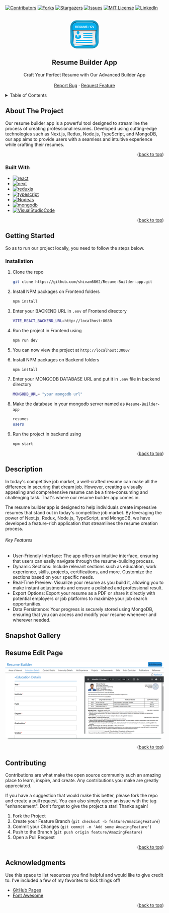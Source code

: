 [![Contributors][contributors-shield]][contributors-url]
[![Forks][forks-shield]][forks-url]
[![Stargazers][stars-shield]][stars-url]
[![Issues][issues-shield]][issues-url]
[![MIT License][license-shield]][license-url]
[![LinkedIn][linkedin-shield]][linkedin-url]

<br />
<div align="center">
<a href="https://github.com/shivam6862/Resume-Builder-app">
   <img src="./Frontend/Public/logo.png" style="border-radius:12px" height="90px" width="90px">
</a>
<h2 align="center">Resume Builder App</h2>

  <p align="center">
   Craft Your Perfect Resume with Our Advanced Builder App
    <br />
    <br />
    <a href="https://github.com/shivam6862/Resume-Builder-app/issues">Report Bug</a>
    ·
    <a href="https://github.com/shivam6862/Resume-Builder-app/issues">Request Feature</a>
  </p>
</div>

<details>
  <summary>Table of Contents</summary>
  <ol>
    <li>
      <a href="#about-the-project">About The Project</a>
      <ul>
        <li><a href="#built-with">Built With</a></li>
      </ul>
    </li>
    <li><a href="#usage">Description</a></li>
    <li><a href="#usage">Snapshot Gallery</a></li>
    <li><a href="#contributing">Contributing</a></li>
    <li><a href="#acknowledgments">Acknowledgments</a></li>
  </ol>
</details>

## About The Project

Our resume builder app is a powerful tool designed to streamline the process of creating professional resumes. Developed using cutting-edge technologies such as Next.js, Redux, Node.js, TypeScript, and MongoDB, our app aims to provide users with a seamless and intuitive experience while crafting their resumes.

<p align="right">(<a href="#readme-top">back to top</a>)</p>

### Built With

- [![react][react]][react-url]
- [![next][next]][next-url]
- [![reduxjs][reduxjs]][reduxjs-url]
- [![typescript][typescript]][reduxjs-url]
- [![NodeJs][NodeJs]][NodeJs-url]
- [![mongodb][mongodb]][mongodb-url]
- [![VisualStudioCode][VisualStudioCode]][VisualStudioCode-url]

<p align="right">(<a href="#readme-top">back to top</a>)</p>

## Getting Started

So as to run our project locally, you need to follow the steps below.

### Installation

1. Clone the repo
   ```sh
   git clone https://github.com/shivam6862/Resume-Builder-app.git
   ```
2. Install NPM packages on Frontend folders
   ```sh
   npm install
   ```
3. Enter your BACKEND URL in `.env` of Frontend directory
   ```sh
   VITE_REACT_BACKEND_URL=http://localhost:8080
   ```
4. Run the project in Frontend using
   ```sh
   npm run dev
   ```
5. You can now view the project at `http://localhost:3000/`

6. Install NPM packages on Backend folders
   ```sh
   npm install
   ```
7. Enter your MONGODB DATABASE URL and put it in `.env` file in backend directory
   ```sh
   MONGODB_URL= "your mongodb url"
   ```
8. Make the database in your mongodb server named as `Resume-Builder-app`
   ```sh
   resumes
   users
   ```
9. Run the project in backend using
   ```sh
   npm start
   ```

<p align="right">(<a href="#readme-top">back to top</a>)</p>

<!-- USAGE EXAMPLES -->

## Description

In today's competitive job market, a well-crafted resume can make all the difference in securing that dream job. However, creating a visually appealing and comprehensive resume can be a time-consuming and challenging task. That's where our resume builder app comes in.</br>

The resume builder app is designed to help individuals create impressive resumes that stand out in today's competitive job market. By leveraging the power of Next.js, Redux, Node.js, TypeScript, and MongoDB, we have developed a feature-rich application that streamlines the resume creation process.</br>

###### Key Features

- User-Friendly Interface: The app offers an intuitive interface, ensuring that users can easily navigate through the resume-building process.
- Dynamic Sections: Include relevant sections such as education, work experience, skills, projects, certifications, and more. Customize the sections based on your specific needs.
- Real-Time Preview: Visualize your resume as you build it, allowing you to make instant adjustments and ensure a polished and professional result.
- Export Options: Export your resume as a PDF or share it directly with potential employers or job platforms to maximize your job search opportunities.
- Data Persistence: Your progress is securely stored using MongoDB, ensuring that you can access and modify your resume whenever and wherever needed.

## Snapshot Gallery

<h2>Resume Edit Page</h2>
<a href="https://github.com/shivam6862/Resume-Builder-app"><img src="./Frontend/Public/image.png" style="border-radius:12px"></a>

<p align="right">(<a href="#readme-top">back to top</a>)</p>

<!-- CONTRIBUTING -->

## Contributing

Contributions are what make the open source community such an amazing place to learn, inspire, and create. Any contributions you make are greatly appreciated.

If you have a suggestion that would make this better, please fork the repo and create a pull request. You can also simply open an issue with the tag "enhancement".
Don't forget to give the project a star! Thanks again!

1. Fork the Project
2. Create your Feature Branch (`git checkout -b feature/AmazingFeature`)
3. Commit your Changes (`git commit -m 'Add some AmazingFeature'`)
4. Push to the Branch (`git push origin feature/AmazingFeature`)
5. Open a Pull Request

<p align="right">(<a href="#readme-top">back to top</a>)</p>

<!-- CONTACT -->

## Acknowledgments

Use this space to list resources you find helpful and would like to give credit to. I've included a few of my favorites to kick things off!

- [GitHub Pages](https://pages.github.com)
- [Font Awesome](https://fontawesome.com)

<p align="right">(<a href="#readme-top">back to top</a>)</p>

[contributors-shield]: https://img.shields.io/github/contributors/shivam6862/Resume-Builder-app.svg?style=for-the-badge
[contributors-url]: https://github.com/shivam6862/Resume-Builder-app/graphs/contributors
[forks-shield]: https://img.shields.io/github/forks/shivam6862/Resume-Builder-app.svg?style=for-the-badge
[forks-url]: https://github.com/shivam6862/Resume-Builder-app/network/members
[stars-shield]: https://img.shields.io/github/stars/shivam6862/Resume-Builder-app.svg?style=for-the-badge
[stars-url]: https://github.com/shivam6862/Resume-Builder-app/stargazers
[issues-shield]: https://img.shields.io/github/issues/shivam6862/Resume-Builder-app.svg?style=for-the-badge
[issues-url]: https://github.com/shivam6862/Resume-Builder-app/issues
[license-shield]: https://img.shields.io/github/license/shivam6862/Resume-Builder-app.svg?style=for-the-badge
[license-url]: https://github.com/shivam6862/Resume-Builder-app/blob/master/LICENSE.txt
[linkedin-shield]: https://img.shields.io/badge/-LinkedIn-black.svg?style=for-the-badge&logo=linkedin&colorB=555
[linkedin-url]: https://linkedin.com/in/shivam-kumar-14701b249/
[react]: https://img.shields.io/badge/React-20232A?style=for-the-badge&logo=react&logoColor=61DAFB
[react-url]: https://react.dev/
[VisualStudioCode]: https://img.shields.io/badge/Made%20for-VSCode-1f425f.svg
[VisualStudioCode-url]: https://code.visualstudio.com/
[nodejs-url]: https://nodejs.org/en
[nodejs]: https://img.shields.io/badge/Node.js-43853D?style=for-the-badge&logo=node.js&logoColor=white
[mongodb-url]: https://www.mongodb.com/
[mongodb]: https://img.shields.io/badge/MongoDB-4EA94B?style=for-the-badge&logo=mongodb&logoColor=white
[next-url]: https://nextjs.org/docs
[next]: https://img.shields.io/badge/next.js-000000?style=for-the-badge&logo=nextdotjs&logoColor=white
[reduxjs-url]: https://redux.js.org/
[reduxjs]: https://img.shields.io/badge/Redux-593D88?style=for-the-badge&logo=redux&logoColor=white
[typescript-url]: https://www.typescriptlang.org/docs/handbook/typescript-in-5-minutes.html
[typescript]: https://img.shields.io/badge/TypeScript-007ACC?style=for-the-badge&logo=typescript&logoColor=white
